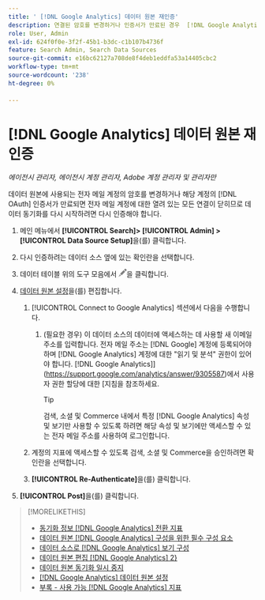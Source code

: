 ```yaml
---
title: ' [!DNL Google Analytics] 데이터 원본 재인증'
description: 연결된 암호를 변경하거나 인증서가 만료된 경우  [!DNL Google Analytics] 데이터 원본을 다시 인증하는 방법을 알아보세요.
role: User, Admin
exl-id: 624f0f0e-3f2f-45b1-b3dc-c1b107b4736f
feature: Search Admin, Search Data Sources
source-git-commit: e16bc62127a708de8f4deb1eddfa53a14405cbc2
workflow-type: tm+mt
source-wordcount: '238'
ht-degree: 0%

---
```


# [!DNL Google Analytics] 데이터 원본 재인증

*에이전시 관리자, 에이전시 계정 관리자, Adobe 계정 관리자 및 관리자만*

데이터 원본에 사용되는 전자 메일 계정의 암호를 변경하거나 해당 계정의 [!DNL OAuth] 인증서가 만료되면 전자 메일 계정에 대한 열려 있는 모든 연결이 닫히므로 데이터 동기화를 다시 시작하려면 다시 인증해야 합니다.

1. 메인 메뉴에서 **[!UICONTROL Search]> [!UICONTROL Admin] >[!UICONTROL Data Source Setup]**&#x200B;을(를) 클릭합니다.

1. 다시 인증하려는 데이터 소스 옆에 있는 확인란을 선택합니다.

1. 데이터 테이블 위의 도구 모음에서 ![편집](/help/search-social-commerce/assets/edit.png "편집")을 클릭합니다.

1. [데이터 원본 설정](data-source-settings.md)을(를) 편집합니다.

   1. [!UICONTROL Connect to Google Analytics] 섹션에서 다음을 수행합니다.

      1. (필요한 경우) 이 데이터 소스의 데이터에 액세스하는 데 사용할 새 이메일 주소를 입력합니다. 전자 메일 주소는 [!DNL Google] 계정에 등록되어야 하며 [!DNL Google Analytics] 계정에 대한 &quot;읽기 및 분석&quot; 권한이 있어야 합니다.  [!DNL Google Analytics]](https://support.google.com/analytics/answer/9305587)에서 사용자 권한 할당에 대한 [지침을 참조하세요.

         >[!TIP]
         >
         >검색, 소셜 및 Commerce 내에서 특정 [!DNL Google Analytics] 속성 및 보기만 사용할 수 있도록 하려면 해당 속성 및 보기에만 액세스할 수 있는 전자 메일 주소를 사용하여 로그인합니다.

   1. 계정의 지표에 액세스할 수 있도록 검색, 소셜 및 Commerce을 승인하려면 확인란을 선택합니다.

   1. **[!UICONTROL Re-Authenticate]**&#x200B;을(를) 클릭합니다.

1. **[!UICONTROL Post]**&#x200B;을(를) 클릭합니다.

>[!MORELIKETHIS]
>
>* [동기화 정보 [!DNL Google Analytics] 전환 지표](data-source-about.md)
>* [데이터 원본 [!DNL Google Analytics] 구성을 위한 필수 구성 요소](data-source-prerequisites.md)
>* [데이터 소스로  [!DNL Google Analytics] 보기 구성](data-source-configure.md)
>* [데이터 원본 편집 [!DNL Google Analytics] 2}](data-source-edit.md)
>* [데이터 원본 동기화 일시 중지](data-source-pause.md)
>* [[!DNL Google Analytics] 데이터 원본 설정](data-source-settings.md)
>* [부록 - 사용 가능 [!DNL Google Analytics] 지표](data-source-ga-metrics.md)
